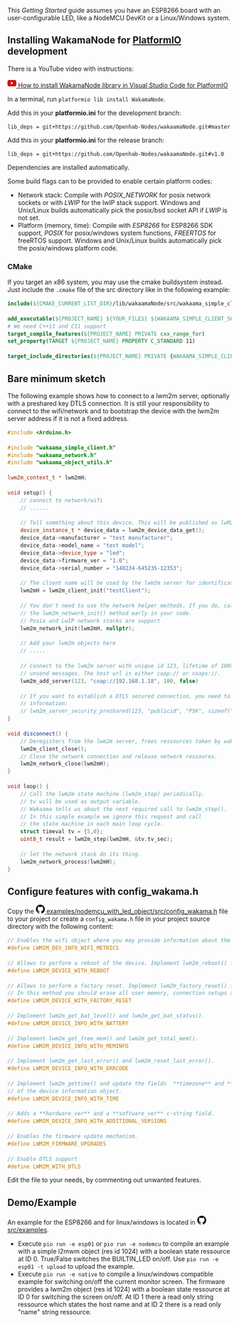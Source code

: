 This *Getting Started* guide assumes you have an ESP8266 board with an user-configurable LED, like a NodeMCU DevKit or a Linux/Windows system.

## Installing WakamaNode for [PlatformIO](http://platformio.org) development

There is a YouTube video with instructions:

[<img src="../../assets/youtube.png" style="width:20px">  How to install WakamaNode library in Visual Studio Code for PlatformIO](https://www.youtube.com/watch?v=bH3KfFfYUvg)

In a terminal, run `platformio lib install WakamaNode`.

Add this in your **platformio.ini** for the development branch:

```
lib_deps = git+https://github.com/Openhab-Nodes/wakaamaNode.git#master
```

Add this in your **platformio.ini** for the release branch:

```
lib_deps = git+https://github.com/Openhab-Nodes/wakaamaNode.git#v1.0
```

Dependencies are installed automatically.


Some build flags can to be provided to enable certain platform codes:

* Network stack: Compile with *POSIX_NETWORK* for posix network sockets or with *LWIP* for the lwIP stack support. Windows and Unix/Linux builds automatically pick the posix/bsd socket API if *LWIP* is not set.
* Platform (memory, time): Compile with *ESP8266* for ESP8266 SDK support, *POSIX* for posix/windows system functions, *FREERTOS* for freeRTOS support. Windows and Unix/Linux builds automatically pick the posix/windows platform code.


### CMake
If you target an x86 system, you may use the cmake buildsystem instead.
Just include the `.cmake` file of the src directory like in the following example:

```cmake
include(${CMAKE_CURRENT_LIST_DIR}/lib/wakaamaNode/src/wakaama_simple_client.cmake)

add_executable(${PROJECT_NAME} ${YOUR_FILES} ${WAKAAMA_SIMPLE_CLIENT_SOURCES})
# We need C++11 and C11 support
target_compile_features(${PROJECT_NAME} PRIVATE cxx_range_for)
set_property(TARGET ${PROJECT_NAME} PROPERTY C_STANDARD 11)

target_include_directories(${PROJECT_NAME} PRIVATE {WAKAAMA_SIMPLE_CLIENT_INCLUDE_DIRS})
```

## Bare minimum sketch

The following example shows how to connect to a lwm2m server, optionally with
a preshared key DTLS connection. It is still your responsibility to connect to the
wifi/network and to bootstrap the device with the lwm2m server address if it is not a fixed address.


```cpp
#include <Arduino.h>

#include "wakaama_simple_client.h"
#include "wakaama_network.h"
#include "wakaama_object_utils.h"

lwm2m_context_t * lwm2mH;

void setup() {
    // connect to network/wifi
    // ......
    
    // Tell something about this device. This will be published as lwM2M device object (#3).
    device_instance_t * device_data = lwm2m_device_data_get();
    device_data->manufacturer = "test manufacturer";
    device_data->model_name = "test model";
    device_data->device_type = "led";
    device_data->firmware_ver = "1.0";
    device_data->serial_number = "140234-645235-12353";
    
    // The client name will be used by the lwm2m server for identification.
    lwm2mH = lwm2m_client_init("testClient");
    
    // You don't need to use the network helper methods. If you do, call
    // the lwm2m_network_init() method early in your code.
    // Posix and LwIP network stacks are support
    lwm2m_network_init(lwm2mH, nullptr);
    
    // Add your lwm2m objects here
    // .....
    
    // Connect to the lwm2m server with unique id 123, lifetime of 100s, no storing of
    // unsend messages. The host url is either coap:// or coaps://.
    lwm2m_add_server(123, "coap://192.168.1.18", 100, false)
    
    // If you want to establish a DTLS secured connection, you need to alter the security
    // information:
    // lwm2m_server_security_preshared(123, "publicid", "PSK", sizeof("PSK"));
}

void disconnect() {
    // Deregisters from the lwm2m server, frees ressources taken by wakaama.
    lwm2m_client_close();
    // Close the network connection and release network ressoures.
    lwm2m_network_close(lwm2mH);
}

void loop() {
    // Call the lwm2m state machine (lwm2m_step) periodically. 
    // tv will be used as output variable.
    // Wakaama tells us about the next required call to lwm2m_step().    
    // In this simple example we ignore this request and call
    // the state machine in each main loop cycle.
    struct timeval tv = {5,0};
    uint8_t result = lwm2m_step(lwm2mH, &tv.tv_sec);
    
    // let the network stack do its thing.
    lwm2m_network_process(lwm2mH);
}
```

## Configure features with config_wakama.h

Copy the
[<img src="../../assets/github.png" style="width:20px"> examples/nodemcu_with_led_object/src/config_wakama.h](https://github.com/Openhab-Nodes/wakaamaNode/blob/master/examples/nodemcu_with_led_object/src/config_wakama.h)
file to your project or create a `config_wakama.h` file in your project source directory with the following
content:

```cpp
// Enables the wifi object where you may provide information about the wifi strength, connected ssid etc.
#define LWM2M_DEV_INFO_WIFI_METRICS

// Allows to perform a reboot of the device. Implement lwm2m_reboot() for this to work.
#define LWM2M_DEVICE_WITH_REBOOT

// Allows to perform a factory reset. Implement lwm2m_factory_reset() for this to work.
// In this method you should erase all user memory, connection setups and so on.
#define LWM2M_DEVICE_WITH_FACTORY_RESET

// Implement lwm2m_get_bat_level() and lwm2m_get_bat_status().
#define LWM2M_DEVICE_INFO_WITH_BATTERY

// Implement lwm2m_get_free_mem() and lwm2m_get_total_mem().
#define LWM2M_DEVICE_INFO_WITH_MEMINFO

// Implement lwm2m_get_last_error() and lwm2m_reset_last_error().
#define LWM2M_DEVICE_INFO_WITH_ERRCODE

// Implement lwm2m_gettime() and update the fields  **timezone** and **time_offset**
// of the device information object.
#define LWM2M_DEVICE_INFO_WITH_TIME

// Adds a **hardware_ver** and a **software_ver** c-string field.
#define LWM2M_DEVICE_INFO_WITH_ADDITIONAL_VERSIONS

// Enables the firmware update mechanism.
#define LWM2M_FIRMWARE_UPGRADES

// Enable DTLS support
#define LWM2M_WITH_DTLS
```

Edit the file to your needs, by commenting out unwanted features.

## Demo/Example
An example for the ESP8266 and for linux/windows is located in
[<img src="../../assets/github.png" style="width:20px"> src/examples](https://github.com/Openhab-Nodes/wakaamaNode/blob/master/src/examples).

* Execute ``pio run -e esp01`` or ``pio run -e nodemcu`` to compile an example with a simple l2mwm object (res id 1024) with a boolean state ressource at ID 0. True/False switches the BUILTIN_LED on/off. Use ``pio run -e esp01 -t upload`` to upload the example.
* Execute ``pio run -e native`` to compile a linux/windows compatible example for switching on/off the current monitor screen. The firmware provides a lwm2m object (res id 1024) with a boolean state ressource at ID 0 for switching the screen on/off. At ID 1 there a read only string ressource which states the host name and at ID 2 there is a read only "name" string ressource.


